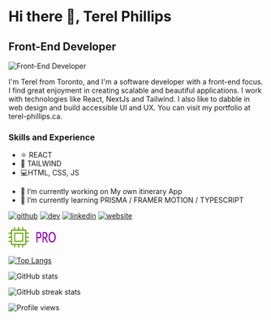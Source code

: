 # Hi there 👋, Terel Phillips
## Front-End Developer
![Front-End Developer](https://pbs.twimg.com/profile_banners/1024973460/1457492524/1500x500)

I'm Terel from Toronto, and I'm a software developer with a front-end focus. I find great enjoyment in creating scalable and beautiful applications. I work with technologies like React, NextJs and Tailwind. I also like to dabble in web design and build accessible UI and UX. You can visit my portfolio at terel-phillips.ca.

### Skills and Experience

* ⚛️ REACT
* 🌊 TAILWIND
* 💻HTML, CSS, JS


- 🔭 I’m currently working on My own itinerary App  
- 🌱 I’m currently learning PRISMA / FRAMER MOTION / TYPESCRIPT 


[<img src='https://cdn.jsdelivr.net/npm/simple-icons@3.0.1/icons/github.svg' alt='github' height='40'>](https://github.com/uzistacks)  [<img src='https://cdn.jsdelivr.net/npm/simple-icons@3.0.1/icons/dev-dot-to.svg' alt='dev' height='40'>](https://dev.to/uzistacks)  [<img src='https://cdn.jsdelivr.net/npm/simple-icons@3.0.1/icons/linkedin.svg' alt='linkedin' height='40'>](https://www.linkedin.com/in/terel-phillips-9a8038222/)  [<img src='https://cdn.jsdelivr.net/npm/simple-icons@3.0.1/icons/icloud.svg' alt='website' height='40'>](https://terel-phillips.ca/)  

<a href='https://docs.github.com/en/developers'><img src='https://raw.githubusercontent.com/acervenky/animated-github-badges/master/assets/devbadge.gif' width='40' height='40'></a> <a href='https://github.com/pricing'><img src='https://raw.githubusercontent.com/acervenky/animated-github-badges/master/assets/pro.gif' width='40' height='40'></a> 

[![Top Langs](https://github-readme-stats.vercel.app/api/top-langs/?username=uzistacks)](https://github.com/anuraghazra/github-readme-stats)

![GitHub stats](https://github-readme-stats.vercel.app/api?username=uzistacks&show_icons=true)  

![GitHub streak stats](https://github-readme-streak-stats.herokuapp.com/?user=uzistacks)  

![Profile views](https://gpvc.arturio.dev/uzistacks)  
